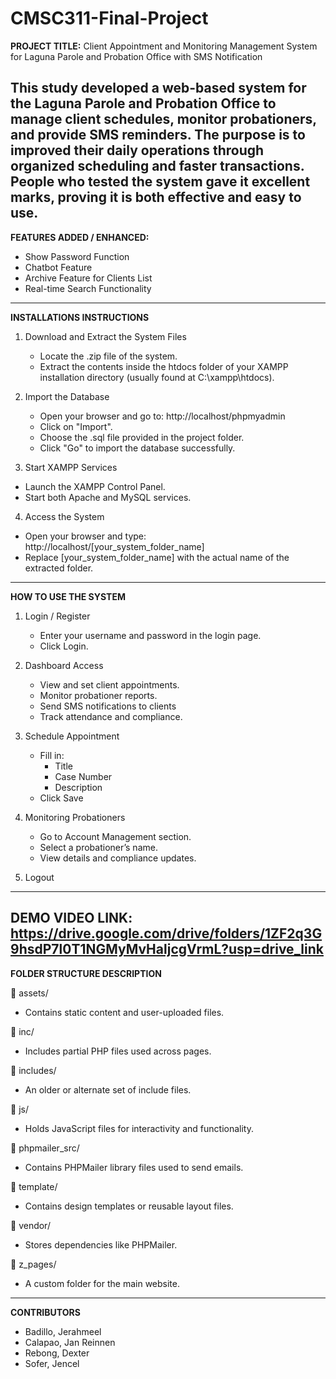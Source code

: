 # CMSC311-Final-Project
**PROJECT TITLE:** 
Client Appointment and Monitoring Management System for Laguna Parole
and Probation Office with SMS Notification


This study developed a web-based system for the Laguna Parole and Probation Office to manage client schedules, monitor probationers, and provide SMS reminders. 
The purpose is to improved their daily operations through organized scheduling and faster transactions. People who tested the system gave it excellent marks, proving it is both effective and easy to use.
--------------------------
**FEATURES ADDED / ENHANCED:**
* Show Password Function
* Chatbot Feature
* Archive Feature for Clients List
* Real-time Search Functionality
--------------------------
**INSTALLATIONS INSTRUCTIONS**
1. Download and Extract the System Files
   * Locate the .zip file of the system.
   * Extract the contents inside the htdocs folder of your XAMPP installation directory (usually found at C:\xampp\htdocs).
     
2. Import the Database
   * Open your browser and go to: http://localhost/phpmyadmin
   * Click on "Import".
   * Choose the .sql file provided in the project folder.
   * Click "Go" to import the database successfully.
     
3. Start XAMPP Services
  * Launch the XAMPP Control Panel.
  * Start both Apache and MySQL services.

4. Access the System
  * Open your browser and type:
    http://localhost/[your_system_folder_name]
  * Replace [your_system_folder_name] with the actual name of the extracted folder.
--------------------------
**HOW TO USE THE SYSTEM**
1. Login / Register
   * Enter your username and password in the login page.
   * Click Login.
  
2. Dashboard Access
   * View and set client appointments.
   * Monitor probationer reports.
   * Send SMS notifications to clients
   * Track attendance and compliance.

3. Schedule Appointment
   * Fill in:
       * Title
       * Case Number
       * Description
    * Click Save

4. Monitoring Probationers
   * Go to Account Management section.
   * Select a probationer’s name.
   * View details and compliance updates.

5. Logout
--------------------------
**DEMO VIDEO LINK:**
https://drive.google.com/drive/folders/1ZF2q3G9hsdP7l0T1NGMyMvHaljcgVrmL?usp=drive_link
--------------------------
**FOLDER STRUCTURE DESCRIPTION**

📁 assets/
* Contains static content and user-uploaded files.


📁 inc/
*  Includes partial PHP files used across pages.


📁 includes/
*  An older or alternate set of include files.


📁 js/
* Holds JavaScript files for interactivity and functionality.


📁 phpmailer\_src/
*  Contains PHPMailer library files used to send emails.

📁 template/
*  Contains design templates or reusable layout files.

📁 vendor/
*  Stores dependencies like PHPMailer.

📁 z_pages/
*   A custom folder for the main website.
--------------------------
**CONTRIBUTORS**
 
* Badillo, Jerahmeel
* Calapao, Jan Reinnen
* Rebong, Dexter
* Sofer, Jencel
